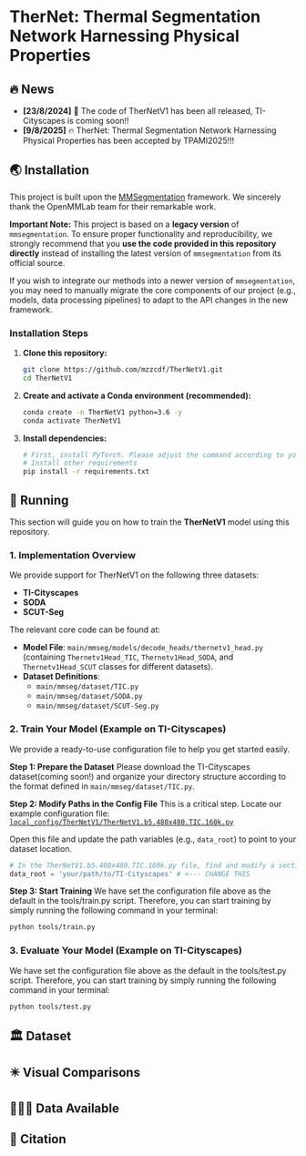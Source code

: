 
# TherNet: Thermal Segmentation Network Harnessing Physical Properties

## 🔥 News
- **[23/8/2024]** 🎁 The code of TherNetV1 has been all released, TI-Cityscapes is coming soon!!
- **[9/8/2025]** 🔥 TherNet: Thermal Segmentation Network Harnessing Physical Properties has been accepted by TPAMI2025!!!


## 🌏️ Installation

This project is built upon the [MMSegmentation](https://github.com/open-mmlab/mmsegmentation) framework. We sincerely thank the OpenMMLab team for their remarkable work.

**Important Note:**
This project is based on a **legacy version** of `mmsegmentation`. To ensure proper functionality and reproducibility, we strongly recommend that you **use the code provided in this repository directly** instead of installing the latest version of `mmsegmentation` from its official source.

If you wish to integrate our methods into a newer version of `mmsegmentation`, you may need to manually migrate the core components of our project (e.g., models, data processing pipelines) to adapt to the API changes in the new framework.

### Installation Steps

1.  **Clone this repository:**
    ```bash
    git clone https://github.com/mzzcdf/TherNetV1.git
    cd TherNetV1
    ```

2.  **Create and activate a Conda environment (recommended):**
    ```bash
    conda create -n TherNetV1 python=3.6 -y
    conda activate TherNetV1
    ```

3.  **Install dependencies:**
    ```bash
    # First, install PyTorch. Please adjust the command according to your CUDA version.
    # Install other requirements
    pip install -r requirements.txt
    ```

## 🥁 Running

This section will guide you on how to train the **TherNetV1** model using this repository.

### 1. Implementation Overview

We provide support for TherNetV1 on the following three datasets:
- **TI-Cityscapes**
- **SODA**
- **SCUT-Seg**

The relevant core code can be found at:
- **Model File**: `main/mmseg/models/decode_heads/thernetv1_head.py` (containing `Thernetv1Head_TIC`, `Thernetv1Head_SODA`, and `Thernetv1Head_SCUT` classes for different datasets).
- **Dataset Definitions**:
  - `main/mmseg/dataset/TIC.py`
  - `main/mmseg/dataset/SODA.py`
  - `main/mmseg/dataset/SCUT-Seg.py`

### 2. Train Your Model (Example on TI-Cityscapes)

We provide a ready-to-use configuration file to help you get started easily.

**Step 1: Prepare the Dataset**
Please download the TI-Cityscapes dataset(coming soon!) and organize your directory structure according to the format defined in `main/mmseg/dataset/TIC.py`.

**Step 2: Modify Paths in the Config File**
This is a critical step. Locate our example configuration file:
[`local_config/TherNetV1/TherNetV1.b5.480x480.TIC.160k.py`](https://github.com/mzzcdf/TherNetV1/blob/main/local_config/TherNetV1/TherNetV1.b5.480x480.TIC.160k.py)

Open this file and update the path variables (e.g., `data_root`) to point to your dataset location.

```python
# In the TherNetV1.b5.480x480.TIC.160k.py file, find and modify a section similar to this:
data_root = 'your/path/to/TI-Cityscapes' # <--- CHANGE THIS
```

**Step 3: Start Training**
We have set the configuration file above as the default in the tools/train.py script. Therefore, you can start training by simply running the following command in your terminal:

```bash
python tools/train.py
```

### 3. Evaluate Your Model (Example on TI-Cityscapes)

We have set the configuration file above as the default in the tools/test.py script. Therefore, you can start training by simply running the following command in your terminal:

```bash
python tools/test.py
```

## 🏛︎ Dataset


## ✴️ Visual Comparisons




## 🧑‍🤝‍🧑 Data Available
#### 
#### 

## 📝 Citation
```

```

